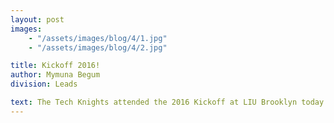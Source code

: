 ```yaml
---
layout: post
images:
    - "/assets/images/blog/4/1.jpg"
    - "/assets/images/blog/4/2.jpg"

title: Kickoff 2016!
author: Mymuna Begum
division: Leads

text: The Tech Knights attended the 2016 Kickoff at LIU Brooklyn today and are excited about this years game! Stronghold proves to be a challenge, as the team brainstorms the perfect robot. With over 10,000 different field combinations, the robot must be prepared for anything. It must also be able to scale a tower, overcome various obstacles and shoot "boulders" into opponents towers. Will the Tech Knights design an awesome knight in shining armor? You bet!
---
```

